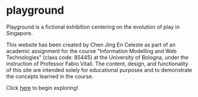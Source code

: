 # playground
Playground is a fictional exhibition centering on the evolution of play in Singapore.

This website has been created by Chen Jing En Celeste as part of an academic assignment for the course "Information Modelling and Web Technologies" (class code: 85445) at the University of Bologna, under the instruction of Professor Fabio Vitali. The content, design, and functionality of this site are intended solely for educational purposes and to demonstrate the concepts learned in the course.

Click [here](https://celvste.github.io/playground/home.html) to begin exploring!


